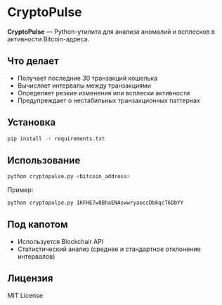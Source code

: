 # CryptoPulse

**CryptoPulse** — Python-утилита для анализа аномалий и всплесков в активности Bitcoin-адреса.

## Что делает

- Получает последние 30 транзакций кошелька
- Вычисляет интервалы между транзакциями
- Определяет резкие изменения или всплески активности
- Предупреждает о нестабильных транзакционных паттернах

## Установка

```bash
pip install -r requirements.txt
```

## Использование

```bash
python cryptopulse.py <bitcoin_address>
```

Пример:

```bash
python cryptopulse.py 1KFHE7w8BhaENAswwryaoccDb6qcT6DbYY
```

## Под капотом

- Используется Blockchair API
- Статистический анализ (среднее и стандартное отклонение интервалов)

## Лицензия

MIT License
